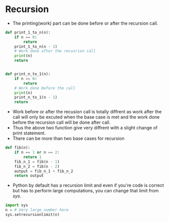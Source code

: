 # Recursion

* The printing(work) part can be done before or after the recursion call.
```Python
def print_1_to_n(n):
    if n == 0:
        return
    print_1_to_n(n - 1)
    # Work done after the recusrion call
    print(n)
    return


def print_n_to_1(n):
    if n == 0:
        return
    # Work done before the call
    print(n)
    print_n_to_1(n - 1)
    return
```
* Work before or after the recusion call is totally diffrent as work after the call will only be excuted when the base case is met and the work done before the recursion call will be done after call.
* Thus the above two function give very diffrent with a slight change of print statement.
* There can be more than two base cases for recursion
```Python
def fib(n):
    if n == 1 or n == 2:
        return 1
    fib_n_1 = fib(n - 1)
    fib_n_2 = fib(n - 2)
    output = fib_n_1 + fib_n_2
    return output
```
* Python by default has a recursion limit and even if you're code is correct but has to perform large computations, you can change that limit from *sys*.
```Python
import sys
n = # Very large number here
sys.setrecursionlimit(n)
```
